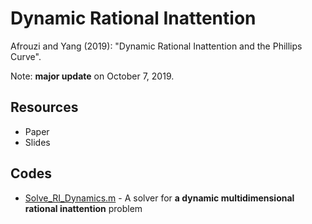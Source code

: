 # Dynamic Rational Inattention

Afrouzi and Yang (2019): "Dynamic Rational Inattention and the Phillips Curve".

Note: **major update** on October 7, 2019.

## Resources
* Paper
* Slides

## Codes
* [Solve_RI_Dynamics.m](Solve_RI_Dynamics.m) - A solver for **a dynamic multidimensional rational inattention** problem
